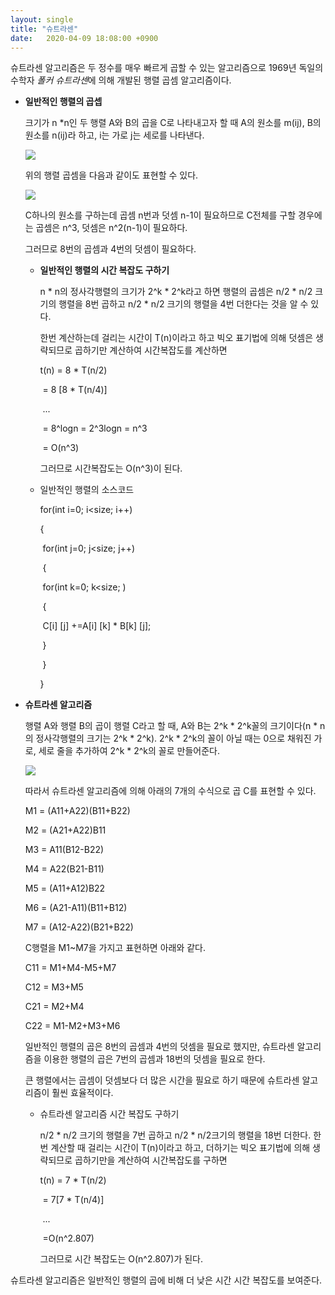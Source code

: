 ```yaml
---
layout: single
title: "슈트라센"
date:	2020-04-09 18:08:00 +0900
---
```


슈트라센 알고리즘은 두 정수를 매우 빠르게 곱할 수 있는 알고리즘으로 1969년 독일의 수학자 *폴커 슈트라센*에 의해 개발된 행렬 곱셈 알고리즘이다. 

- **일반적인 행렬의 곱셉** 

  크기가 n *n인 두 행렬 A와 B의 곱을 C로 나타내고자 할 때 A의 원소를 m(ij), B의 원소를 n(ij)라 하고, i는 가로 j는 세로를 나타낸다.

  

  ![](C:\Users\moon\Desktop\KakaoTalk_20200412_181218387.jpg)

  위의 행렬 곱셈을 다음과 같이도 표현할 수 있다. 

  ![](C:\Users\moon\Desktop\KakaoTalk_20200412_181442071.jpg)

  

  C하나의 원소를 구하는데 곱셈 n번과 덧셈 n-1이 필요하므로 C전체를 구할 경우에는 곱셈은 n^3, 덧셈은 n^2(n-1)이 필요하다.

  그러므로 8번의 곱셈과 4번의 덧셈이 필요하다.

  - **일반적인 행렬의 시간 복잡도 구하기**

    n * n의 정사각행렬의 크기가 2^k * 2^k라고 하면 행렬의 곱셈은 n/2 * n/2 크기의 행렬을 8번 곱하고 n/2 * n/2 크기의 행렬을 4번 더한다는 것을 알 수 있다. 

    한번 계산하는데 걸리는 시간이 T(n)이라고 하고 빅오 표기법에 의해 덧셈은 생략되므로 곱하기만 계산하여 시간복잡도를 계산하면

    t(n) = 8 * T(n/2)

    ​		= 8 [8 * T(n/4)]

    ​		...

    ​		= 8^logn = 2^3logn = n^3

    ​		= O(n^3)

    그러므로 시간복잡도는 O(n^3)이 된다.

  - 일반적인 행렬의 소스코드

    for(int i=0; i<size; i++)

    {

    ​		for(int j=0; j<size; j++)

    ​		{

    ​				for(int k=0; k<size; )

    ​				{

    ​						C[i] [j] +=A[i] [k] * B[k] [j];

    ​				}

    ​		}

    }

- **슈트라센 알고리즘**

  행렬 A와 행렬 B의 곱이 행렬 C라고 할 때, A와 B는 2^k * 2^k꼴의 크기이다(n * n의 정사각행렬의 크기는 2^k * 2^k). 2^k * 2^k의 꼴이 아닐 때는 0으로 채워진 가로, 세로 줄을 추가하여  2^k * 2^k의 꼴로 만들어준다.

  ![](https://dthumb-phinf.pstatic.net/?src=%22https%3A%2F%2Fssl.pstatic.net%2Fimages.se2%2Fsmedit%2F2015%2F10%2F7%2Fifgm9ch32b5ok9.jpg%22&type=w2)

  따라서 슈트라센 알고리즘에 의해 아래의 7개의 수식으로 곱 C를 표현할 수 있다.

  M1 = (A11+A22)(B11+B22)

  M2 = (A21+A22)B11

  M3 = A11(B12-B22)

  M4 = A22(B21-B11)

  M5 = (A11+A12)B22

  M6 = (A21-A11)(B11+B12)

  M7 = (A12-A22)(B21+B22)

  

  C행렬을 M1~M7을 가지고 표현하면 아래와 같다.

  C11 = M1+M4-M5+M7

  C12 = M3+M5

  C21 = M2+M4

  C22 = M1-M2+M3+M6

  일반적인 행렬의 곱은 8번의 곱셈과 4번의 덧셈을 필요로 했지만, 슈트라센 알고리즘을 이용한 행렬의 곱은 7번의 곱셈과 18번의 덧셈을 필요로 한다.

  큰 행렬에서는 곱셈이 덧셈보다 더 많은 시간을 필요로 하기 때문에 슈트라센 알고리즘이 훨씬 효율적이다.

  

  - 슈트라센 알고리즘 시간 복잡도 구하기

    n/2 * n/2 크기의 행렬을 7번 곱하고 n/2 * n/2크기의 행렬을 18번 더한다. 한번 계산할 때 걸리는 시간이 T(n)이라고 하고, 더하기는 빅오 표기법에 의해 생략되므로 곱하기만을 계산하여 시간복잡도를 구하면

    t(n) = 7 * T(n/2)

    ​		= 7[7 * T(n/4)]

    ​		...

    ​		=O(n^2.807)

    그러므로 시간 복잡도는 O(n^2.807)가 된다.

슈트라센 알고리즘은 일반적인 행렬의 곱에 비해 더 낮은 시간 시간 복잡도를 보여준다.



